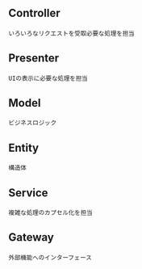
## Controller
```
いろいろなリクエストを受取必要な処理を担当
```

## Presenter
```
UIの表示に必要な処理を担当
```

## Model
```
ビジネスロジック
```

## Entity
```
構造体
```

## Service
```
複雑な処理のカプセル化を担当
```

## Gateway
```
外部機能へのインターフェース
```
